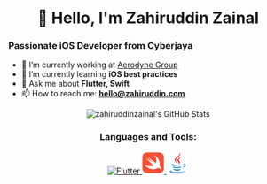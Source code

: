 <h1 align="center">👋 Hello, I'm Zahiruddin Zainal</h1>
<h3>Passionate iOS Developer from Cyberjaya</h3>

- 🔭 I’m currently working at [Aerodyne Group](https://aerodyne.group/)
- 🌱 I’m currently learning **iOS best practices**
- 💬 Ask me about **Flutter, Swift**
- 📫 How to reach me: **[hello@zahiruddin.com](mailto:hello@zahiruddin.com)**

<p align="center">
  <img src="https://stats.quine.sh/zahiruddinzainal/github?theme=dark" alt="zahiruddinzainal's GitHub Stats">
</p>

<h3 align="center">Languages and Tools:</h3>
<p align="center">
  <a href="https://flutter.dev" target="_blank" rel="noreferrer">
    <img src="https://www.vectorlogo.zone/logos/flutterio/flutterio-icon.svg" alt="Flutter" width="40" height="40"/>
  </a>
  <a href="https://developer.apple.com/swift/" target="_blank" rel="noreferrer">
    <img src="https://raw.githubusercontent.com/devicons/devicon/master/icons/swift/swift-original.svg" alt="Swift" width="40" height="40"/>
  </a>
  <a href="https://www.java.com" target="_blank" rel="noreferrer">
    <img src="https://raw.githubusercontent.com/devicons/devicon/master/icons/java/java-original.svg" alt="Java" width="40" height="40"/>
  </a>
</p>
